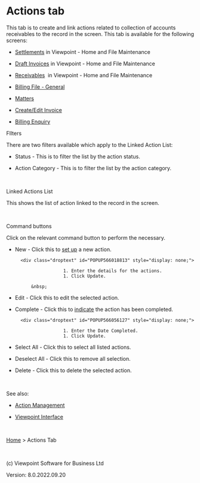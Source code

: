 




# Actions tab
This tab is to create and link actions related to collection of accounts 
 receivables to the record in the screen. This tab is available for the 
 following screens:

	

- [Settlements](file:///c:/temp/0457b882-c844-4314-8878-ce1a9c2207bd/Practice_Manager/Settlements_AR.htm) 
    	 in Viewpoint - Home and File Maintenance

	

- [Draft Invoices](file:///c:/temp/0457b882-c844-4314-8878-ce1a9c2207bd/Practice_Manager/Draft_Invoices.htm) 
    	 in Viewpoint - Home and File Maintenance

	

- [Receivables](file:///c:/temp/0457b882-c844-4314-8878-ce1a9c2207bd/Practice_Manager/Receivables.htm) 
    	 &nbsp;in Viewpoint - Home and File Maintenance

	

- [Billing 
    	 File - General](file:///c:/temp/0457b882-c844-4314-8878-ce1a9c2207bd/Practice_Manager/Billing_File_General.htm)

	

- [Matters](file:///c:/temp/0457b882-c844-4314-8878-ce1a9c2207bd/Practice_Manager/Matters.htm)

	

- [Create/Edit 
    	 Invoice](file:///c:/temp/0457b882-c844-4314-8878-ce1a9c2207bd/Practice_Manager/Create_Edit_Invoice.htm)

	

- [Billing Enquiry](file:///c:/temp/0457b882-c844-4314-8878-ce1a9c2207bd/input/Billing_Enquiry_screen.htm)

FIlters

There are two filters available which apply to the Linked Action List:

	

- Status - This is to filter the list by the action status.

	

- Action Category - This is to filter the list by the action category.

&nbsp;

Linked Actions List

This shows the list of action linked to the record in the screen.

&nbsp;

Command buttons

Click on the relevant command button to perform the necessary.

	

- <span class="hcp2">New</span> - Click this to 
    	 <span class="dropspot">[set 
    	 up](javascript:TextPopup(this))</span> a new action.
    
    	<div class="droptext" id="POPUP566018813" style="display: none;">
    		
        			    1. Enter the details for the actions.
        			    1. Click Update.
        		
    		&nbsp;
     </div>

	

- <span class="hcp2">Edit</span> - Click this to 
    	 edit the selected action.

	

- <span class="hcp2">Complete</span> - Click this 
    	 to [indicate](javascript:TextPopup(this)) 
    	 the action has been completed.
    
    	<div class="droptext" id="POPUP566056127" style="display: none;">
    		
        			    1. Enter the Date Completed.
        			    1. Click Update.
        		
     </div>

	

- <span class="hcp2">Select Al</span>l - Click this 
    	 to select all listed actions.

	

- <span class="hcp2">Deselect All</span> - Click 
    	 this to remove all selection.

	

- <span class="hcp2">Delete</span> - Click this 
    	 to delete the selected action.

&nbsp;

See also:

	

- [Action Management](file:///c:/temp/0457b882-c844-4314-8878-ce1a9c2207bd/Practice_Manager/Action_Management.htm)

	

- [Viewpoint Interface](file:///c:/temp/0457b882-c844-4314-8878-ce1a9c2207bd/input/Viewpoint_Interface.htm)


 
&nbsp;

[Home](file:///c:/temp/0457b882-c844-4314-8878-ce1a9c2207bd/input/Copyright_Notice.htm) &gt; Actions Tab
 
&nbsp;
 
(c) Viewpoint Software for 
 Business Ltd
 
Version: 8.0.2022.09.20




